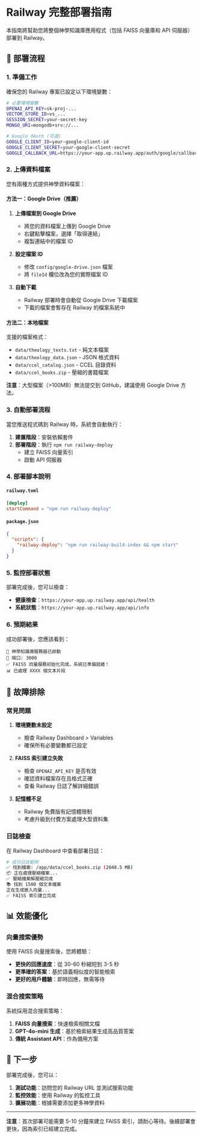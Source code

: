 # Railway 完整部署指南

本指南將幫助您將整個神學知識庫應用程式（包括 FAISS 向量庫和 API 伺服器）部署到 Railway。

## 🚀 部署流程

### 1. 準備工作

確保您的 Railway 專案已設定以下環境變數：

```bash
# 必要環境變數
OPENAI_API_KEY=sk-proj-...
VECTOR_STORE_ID=vs_...
SESSION_SECRET=your-secret-key
MONGO_URI=mongodb+srv://...

# Google OAuth (可選)
GOOGLE_CLIENT_ID=your-google-client-id
GOOGLE_CLIENT_SECRET=your-google-client-secret
GOOGLE_CALLBACK_URL=https://your-app.up.railway.app/auth/google/callback
```

### 2. 上傳資料檔案

您有兩種方式提供神學資料檔案：

#### 方法一：Google Drive（推薦）

1. **上傳檔案到 Google Drive**
   - 將您的資料檔案上傳到 Google Drive
   - 右鍵點擊檔案，選擇「取得連結」
   - 複製連結中的檔案 ID

2. **設定檔案 ID**
   - 修改 `config/google-drive.json` 檔案
   - 將 `fileId` 欄位改為您的實際檔案 ID

3. **自動下載**
   - Railway 部署時會自動從 Google Drive 下載檔案
   - 下載的檔案會暫存在 Railway 的檔案系統中

#### 方法二：本地檔案

支援的檔案格式：
- `data/theology_texts.txt` - 純文本檔案
- `data/theology_data.json` - JSON 格式資料
- `data/ccel_catalog.json` - CCEL 目錄資料
- `data/ccel_books.zip` - 壓縮的書籍檔案

**注意**：大型檔案（>100MB）無法提交到 GitHub，建議使用 Google Drive 方法。

### 3. 自動部署流程

當您推送程式碼到 Railway 時，系統會自動執行：

1. **建置階段**：安裝依賴套件
2. **部署階段**：執行 `npm run railway-deploy`
   - 建立 FAISS 向量索引
   - 啟動 API 伺服器

### 4. 部署腳本說明

#### `railway.toml`
```toml
[deploy]
startCommand = "npm run railway-deploy"
```

#### `package.json`
```json
{
  "scripts": {
    "railway-deploy": "npm run railway-build-index && npm start"
  }
}
```

### 5. 監控部署狀態

部署完成後，您可以檢查：

- **健康檢查**：`https://your-app.up.railway.app/api/health`
- **系統狀態**：`https://your-app.up.railway.app/api/info`

### 6. 預期結果

成功部署後，您應該看到：

```
🚀 神學知識庫服務器已啟動
📍 端口: 3000
✅ FAISS 向量服務初始化完成，系統已準備就緒！
📊 已處理 XXXX 個文本片段
```

## 🔧 故障排除

### 常見問題

1. **環境變數未設定**
   - 檢查 Railway Dashboard > Variables
   - 確保所有必要變數都已設定

2. **FAISS 索引建立失敗**
   - 檢查 `OPENAI_API_KEY` 是否有效
   - 確認資料檔案存在且格式正確
   - 查看 Railway 日誌了解詳細錯誤

3. **記憶體不足**
   - Railway 免費版有記憶體限制
   - 考慮升級到付費方案處理大型資料集

### 日誌檢查

在 Railway Dashboard 中查看部署日誌：

```bash
# 成功日誌範例
✅ 找到檔案: /app/data/ccel_books.zip (2048.5 MB)
📦 正在處理壓縮檔案...
✅ 壓縮檔案解壓縮完成
📚 找到 1500 個文本檔案
正在生成嵌入向量...
✅ FAISS 索引建立完成
```

## 📊 效能優化

### 向量搜索優勢

使用 FAISS 向量搜索後，您將體驗：

- **更快的回應速度**：從 30-60 秒縮短到 3-5 秒
- **更準確的答案**：基於語義相似度的智能檢索
- **更好的用戶體驗**：即時回應，無需等待

### 混合搜索策略

系統採用混合搜索策略：

1. **FAISS 向量搜索**：快速檢索相關文檔
2. **GPT-4o-mini 生成**：基於檢索結果生成高品質答案
3. **傳統 Assistant API**：作為備用方案

## 🎯 下一步

部署完成後，您可以：

1. **測試功能**：訪問您的 Railway URL 並測試搜索功能
2. **監控效能**：使用 Railway 的監控工具
3. **擴展功能**：根據需要添加更多神學資料

---

**注意**：首次部署可能需要 5-10 分鐘來建立 FAISS 索引，請耐心等待。後續部署會更快，因為索引已經建立完成。 